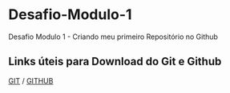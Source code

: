 # Desafio-Modulo-1
Desafio Modulo 1 - Criando meu primeiro Repositório no Github

## Links úteis para Download do Git e Github
[GIT](https://git-scm.com/downloads) /
[GITHUB](https://desktop.github.com/)
